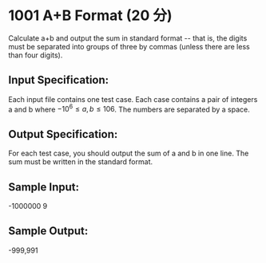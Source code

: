 <script type="text/javascript" async src="https://cdn.mathjax.org/mathjax/latest/MathJax.js?config=TeX-MML-AM_CHTML"> </script>

# 1001 A+B Format (20 分)

Calculate a+b and output the sum in standard format -- that is, the digits must be separated into groups of three by commas (unless there are less than four digits).

## Input Specification:
Each input file contains one test case. Each case contains a pair of integers a and b where $−10^6 ≤ a, b ≤ 10^​6​​$. The numbers are separated by a space.

## Output Specification:
For each test case, you should output the sum of a and b in one line. The sum must be written in the standard format.

## Sample Input:
-1000000 9

## Sample Output:
-999,991
